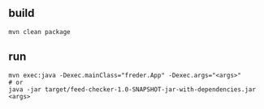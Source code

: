 ## build

```shell
mvn clean package
```


## run

```shell
mvn exec:java -Dexec.mainClass="freder.App" -Dexec.args="<args>"
# or
java -jar target/feed-checker-1.0-SNAPSHOT-jar-with-dependencies.jar <args>
```
